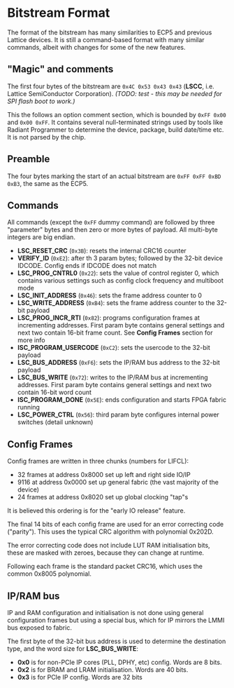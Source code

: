 # Bitstream Format

The format of the bitstream has many similarities to ECP5 and previous Lattice devices. It is still a command-based format with many similar commands, albeit with changes for some of the new features.

## "Magic" and comments

The first four bytes of the bitstream are `0x4C 0x53 0x43 0x43` (**LSCC**, i.e. Lattice SemiConductor Corporation). *(TODO: test - this may be needed for SPI flash boot to work.)*

This the follows an option comment section, which is bounded by `0xFF 0x00` and `0x00 0xFF`. It contains several null-terminated strings used by tools like Radiant Programmer to determine the device, package, build date/time etc. It is not parsed by the chip.

## Preamble

The four bytes marking the start of an actual bitstream are `0xFF 0xFF 0xBD 0xB3`, the same as the ECP5.

## Commands

All commands (except the `0xFF` dummy command) are followed by three "parameter" bytes and then zero or more bytes of payload. All multi-byte integers are big endian.

 - **LSC_RESET_CRC** (`0x3B`): resets the internal CRC16 counter
 - **VERIFY_ID** (`0xE2`): after th 3 param bytes; followed by the 32-bit device IDCODE. Config ends if IDCODE does not match
 - **LSC_PROG_CNTRL0** (`0x22`): sets the value of control register 0, which contains various settings such as config clock frequency and multiboot mode
 - **LSC_INIT_ADDRESS** (`0x46`): sets the frame address counter to 0
 - **LSC_WRITE_ADDRESS** (`0xB4`): sets the frame address counter to the 32-bit payload
 - **LSC_PROG_INCR_RTI** (`0x82`): programs configuration frames at incrementing addresses. First param byte contains general settings and next two contain 16-bit frame count. See **Config Frames** section for more info
 - **ISC_PROGRAM_USERCODE** (`0xC2`): sets the usercode to the 32-bit payload
 - **LSC_BUS_ADDRESS** (`0xF6`): sets the IP/RAM bus address to the 32-bit payload
 - **LSC_BUS_WRITE** (`0x72`): writes to the IP/RAM bus at incrementing addresses. First param byte contains general settings and next two contain 16-bit word count
 - **ISC_PROGRAM_DONE** (`0x5E`): ends configuration and starts FPGA fabric running
 - **LSC_POWER_CTRL** (`0x56`): third param byte configures internal power switches (detail unknown)

## Config Frames

Config frames are written in three chunks (numbers for LIFCL):

 - 32 frames at address 0x8000 set up left and right side IO/IP
 - 9116 at address 0x0000 set up general fabric (the vast majority of the device)
 - 24 frames at address 0x8020 set up global clocking "tap"s

It is believed this ordering is for the "early IO release" feature.

The final 14 bits of each config frame are used for an error correcting code ("parity").
This uses the typical CRC algorithm with polynomial 0x202D.

The error correcting code does not include LUT RAM initialisation bits,
these are masked with zeroes, because they can change at runtime.

Following each frame is the standard packet CRC16, which uses the common 0x8005 polynomial.

## IP/RAM bus

IP and RAM configuration and initialisation is not done using general configuration frames but using a special bus, which for IP mirrors the LMMI bus exposed to fabric.

The first byte of the 32-bit bus address is used to determine the destination type, and the word size for **LSC_BUS_WRITE**:

 - **0x0** is for non-PCIe IP cores (PLL, DPHY, etc) config. Words are 8 bits.
 - **0x2** is for BRAM and LRAM initialisation. Words are 40 bits.
 - **0x3** is for PCIe IP config. Words are 32 bits



